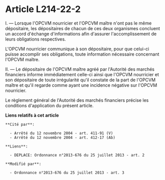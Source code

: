 # Article L214-22-2

I. ― Lorsque l'OPCVM nourricier et l'OPCVM maître n'ont pas le même dépositaire, les dépositaires de chacun de ces deux
organismes concluent un accord d'échange d'informations afin d'assurer l'accomplissement de leurs obligations respectives. 

L'OPCVM nourricier communique à son dépositaire, pour que celui-ci puisse accomplir ses obligations, toute information
nécessaire concernant l'OPCVM maître. 

II. ― Le dépositaire de l'OPCVM maître agréé par l'Autorité des marchés financiers informe immédiatement celle-ci ainsi que
l'OPCVM nourricier et son dépositaire de toute irrégularité qu'il constate de la part de l'OPCVM maître et qu'il regarde
comme ayant une incidence négative sur  l'OPCVM nourricier. 

Le règlement général de l'Autorité des marchés financiers précise les conditions d'application du présent article.

**Liens relatifs à cet article**

	**Cité par**:

	  - Arrêté du 12 novembre 2004 - art. 411-91 (V)
	  - Arrêté du 12 novembre 2004 - art. 412-17 (Ab)

	**Liens**:

	  - DEPLACE: Ordonnance n°2013-676 du 25 juillet 2013 - art. 2

	**Modifié par**:

	  - Ordonnance n°2013-676 du 25 juillet 2013 - art. 3
